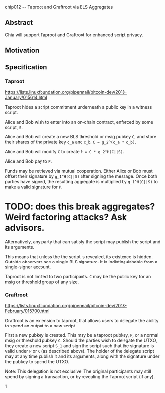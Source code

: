 chip012 -- Taproot and Graftroot via BLS Aggregates

## Abstract

Chia will support Taproot and Graftroot for enhanced script privacy.

## Motivation


## Specification


### Taproot

https://lists.linuxfoundation.org/pipermail/bitcoin-dev/2018-January/015614.html

Taproot hides a script commitment underneath a public key in a witness script.

Alice and Bob wish to enter into an on-chain contract, enforced by some script, `S`.

Alice and Bob will create a new BLS threshold or msig pubkey `C`, and store their shares of the private key `c_a` and `c_b`. `C = g_2^(c_a * c_b)`.

Alice and Bob will modify `C` to create `P = C * g_2^H(C||S)`.

Alice and Bob pay to `P`.

Funds may be retrieved via mutual cooperation. Either Alice or Bob must offset their signature by `g_1^H(C||S)` after signing the message. Once both parties have signed, the resulting aggregate is multiplied by `g_1^H(C||S)` to make a valid signature for `P`.

# TODO: does this break aggregates? Weird factoring attacks? Ask advisors.

Alternatively, any party that can satisfy the script may publish the script and its arguments.

This means that unless the the script is revealed, its existence is hidden. Outside observers see a single BLS signature. It is indistinguishable from a single-signer account.

Taproot is not limited to two participants. `C` may be the public key for an msig or threshold group of any size.

### Graftroot

https://lists.linuxfoundation.org/pipermail/bitcoin-dev/2018-February/015700.html

Graftroot is an extension to taproot, that allows users to delegate the ability to spend an output to a new script.

First a new pubkey is created. This may be a taproot pubkey, `P`, or a normal msig or threshold pubkey `C`. Should the parties wish to delegate the UTXO, they create a new script `S_1` and sign the script such that the signature is valid under `P` or `C` (as described above). The holder of the delegate script may at any time publish it and its arguments, along with the signature under the pubkey to spend the UTXO.

Note: This delegation is not exclusive. The original participants may still spend by signing a transaction, or by revealing the Taproot script (if any).


1
